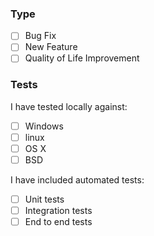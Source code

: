 ### Type

<!-- Please check mark (change [ ] to [x]) any of the following that apply to your PR. -->

* [ ] Bug Fix
* [ ] New Feature
* [ ] Quality of Life Improvement

### Tests

<!-- Please check mark any testing you've done.  While this isn't always necessary to get
     your PR merged, it does help speed up the process. -->

I have tested locally against:
* [ ] Windows
* [ ] linux
* [ ] OS X
* [ ] BSD

I have included automated tests:
* [ ] Unit tests
* [ ] Integration tests
* [ ] End to end tests
